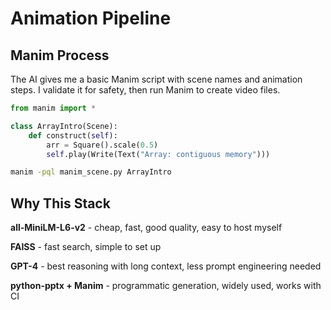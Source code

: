# Animation Pipeline

## Manim Process

The AI gives me a basic Manim script with scene names and animation steps. I validate it for safety, then run Manim to create video files.

```python
from manim import *

class ArrayIntro(Scene):
    def construct(self):
        arr = Square().scale(0.5)
        self.play(Write(Text("Array: contiguous memory")))
```

```bash
manim -pql manim_scene.py ArrayIntro
```

## Why This Stack

**all-MiniLM-L6-v2** - cheap, fast, good quality, easy to host myself

**FAISS** - fast search, simple to set up  

**GPT-4** - best reasoning with long context, less prompt engineering needed

**python-pptx + Manim** - programmatic generation, widely used, works with CI
